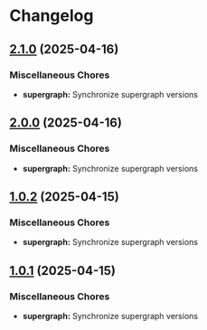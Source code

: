 # Changelog

## [2.1.0](https://github.com/GDYendell/graph-federation/compare/supergraph@v2.0.0...supergraph@v2.1.0) (2025-04-16)


### Miscellaneous Chores

* **supergraph:** Synchronize supergraph versions

## [2.0.0](https://github.com/GDYendell/graph-federation/compare/supergraph@v1.0.2...supergraph@v2.0.0) (2025-04-16)


### Miscellaneous Chores

* **supergraph:** Synchronize supergraph versions

## [1.0.2](https://github.com/GDYendell/graph-federation/compare/supergraph-v1.0.1...supergraph@v1.0.2) (2025-04-15)


### Miscellaneous Chores

* **supergraph:** Synchronize supergraph versions

## [1.0.1](https://github.com/GDYendell/graph-federation/compare/supergraph@v1.0.0...supergraph@v1.0.1) (2025-04-15)


### Miscellaneous Chores

* **supergraph:** Synchronize supergraph versions
